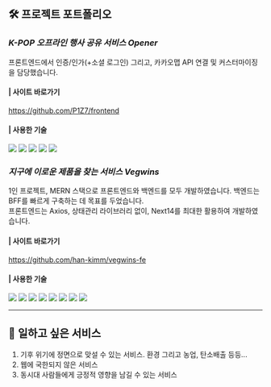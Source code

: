 ## 🛠️ 프로젝트 포트폴리오

### *K-POP 오프라인 행사 공유 서비스 **Opener***
프론트엔드에서 인증/인가(+소셜 로그인) 그리고, 카카오맵 API 연결 및 커스터마이징을 담당했습니다.

#### | 사이트 바로가기
https://github.com/P1Z7/frontend
#### | 사용한 기술
<img src="https://img.shields.io/badge/typescript-3178C6?style=for-the-badge&logo=typescript&logoColor=white">  <img src="https://img.shields.io/badge/next.js-000000?style=for-the-badge&logo=next.js&logoColor=white"> <img src="https://img.shields.io/badge/tailwindcss-06B6D4?style=for-the-badge&logo=tailwindcss&logoColor=white"> <img src="https://img.shields.io/badge/ReactQuery-FF4154?style=for-the-badge&logo=ReactQuery&logoColor=white"> <img src="https://img.shields.io/badge/Amazon_AWS-232F3E?style=for-the-badge&logo=amazon-aws&logoColor=white">

### *지구에 이로운 제품을 찾는 서비스 **Vegwins***
1인 프로젝트, MERN 스택으로 프론트엔드와 백엔드를 모두 개발하였습니다. 백엔드는 BFF를 빠르게 구축하는 데 목표를 두었습니다.<br/>
프론트엔드는 Axios, 상태관리 라이브러리 없이, Next14를 최대한 활용하여 개발하였습니다.

#### | 사이트 바로가기
https://github.com/han-kimm/vegwins-fe
#### | 사용한 기술
<img src="https://img.shields.io/badge/typescript-3178C6?style=for-the-badge&logo=typescript&logoColor=white"> <img src="https://img.shields.io/badge/next.js-000000?style=for-the-badge&logo=nextdotjs&logoColor=white"> <img src="https://img.shields.io/badge/Tailwind_CSS-06B6D4?style=for-the-badge&logo=tailwind-css&logoColor=white"> <img src="https://img.shields.io/badge/PWA-5A0FC8?style=for-the-badge&logo=PWA&logoColor=white"> <img src="https://img.shields.io/badge/Express.js-404D59?style=for-the-badge"> <img src="https://img.shields.io/badge/MongoDB-4EA94B?style=for-the-badge&logo=mongodb&logoColor=white"> <img src="https://img.shields.io/badge/Vercel-000000?style=for-the-badge&logo=vercel&logoColor=white"> <img src="https://img.shields.io/badge/Amazon_AWS-232F3E?style=for-the-badge&logo=amazon-aws&logoColor=white">

<hr/>

## 🌟 일하고 싶은 서비스
1. 기후 위기에 정면으로 맞설 수 있는 서비스. 환경 그리고 농업, 탄소배출 등등...
2. 웹에 국한되지 않은 서비스
3. 동시대 사람들에게 긍정적 영향을 남길 수 있는 서비스
